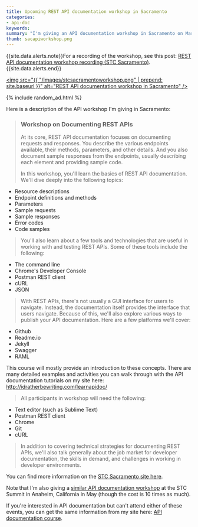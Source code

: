 ```yaml
---
title: Upcoming REST API documentation workshop in Sacramento
categories:
- api-doc
keywords:
summary: "I'm giving an API documentation workshop in Sacramento on March 19, 2016, from 10am to 2pm. The cost is $25, and the event will be held at the Rocklin Public Library. The workshop will focus on how to write documentation for REST APIs, and will cover topics such as documenting endpoints, parameters, sample requests, sample responses, status codes, error codes, and more. You'll get some exposure to Postman and cURL as well."
thumb: sacapiworkshop.png
---
```


{{site.data.alerts.note}}For a recording of the workshop, see this post: <a href="http://idratherbewriting.com/2016/03/27/rest-api-workshop-recording-sacramento-stc/" title="REST API documentation workshop">REST API documentation workshop recording (STC Sacramento)</a>.{{site.data.alerts.end}}

<a href="http://www.stcsacramento.org/calendar.html"><img src="{{ "/images/stcsacramentoworkshop.png" | prepend: site.baseurl }}" alt="REST API documentation workshop in Sacramento" /></a>

{% include random_ad.html %}

Here is a description of the API workshop I'm giving in Sacramento:

> <h3>Workshop on Documenting REST APIs</h3>
>
>At its core, REST API documentation focuses on documenting requests and responses. You describe the various endpoints available, their methods, parameters, and other details. And you also document sample responses from the endpoints, usually describing each element and providing sample code.
>
>In this workshop, you'll learn the basics of REST API documentation. We'll dive deeply into the following topics:
>
* Resource descriptions
* Endpoint definitions and methods
* Parameters
* Sample requests
* Sample responses
* Error codes
* Code samples
>
>You'll also learn about a few tools and technologies that are useful in working with and testing REST APIs. Some of these tools include the following:
>
* The command line
* Chrome's Developer Console
* Postman REST client
* cURL
* JSON
>
>With REST APIs, there's not usually a GUI interface for users to navigate. Instead, the documentation itself provides the interface that users navigate. Because of this, we'll also explore various ways to publish your API documentation. Here are a few platforms we'll cover:
>
* Github
* Readme.io
* Jekyll
* Swagger
* RAML
>
This course will mostly provide an introduction to these concepts. There are many detailed examples and activities you can walk through with the API documentation tutorials on my site here: http://idratherbewriting.com/learnapidoc/
>
>All participants in workshop will need the following:
>
* Text editor (such as Sublime Text)
* Postman REST client
* Chrome
* Git
* cURL
>
>In addition to covering technical strategies for documenting REST APIs, we'll also talk generally about the job market for developer documentation, the skills in demand, and challenges in working in developer environments.

You can find more information on the [STC Sacramento site here](http://www.stcsacramento.org/calendar.html).

Note that I'm also giving a [similar API documentation workshop](http://sched.co/5o4O) at the STC Summit in Anaheim, California in May (though the cost is 10 times as much).

If you're interested in API documentation but can't attend either of these events, you can get the same information from my site here: [API documentation course](http://idratherbewriting.com/learnapidoc/).
